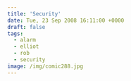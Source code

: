 ```yaml
---
title: 'Security'
date: Tue, 23 Sep 2008 16:11:00 +0000
draft: false
tags:
  - alarm
  - elliot
  - rob
  - security
image: /img/comic288.jpg
---
```


